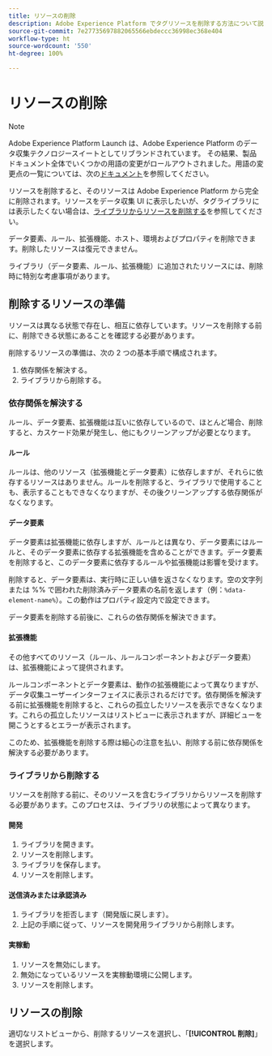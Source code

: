 ```yaml
---
title: リソースの削除
description: Adobe Experience Platform でタグリソースを削除する方法について説明します。
source-git-commit: 7e27735697882065566ebdeccc36998ec368e404
workflow-type: ht
source-wordcount: '550'
ht-degree: 100%

---
```


# リソースの削除

>[!NOTE]
>
>Adobe Experience Platform Launch は、Adobe Experience Platform のデータ収集テクノロジースイートとしてリブランドされています。 その結果、製品ドキュメント全体でいくつかの用語の変更がロールアウトされました。用語の変更点の一覧については、次の[ドキュメント](../../term-updates.md)を参照してください。

リソースを削除すると、そのリソースは Adobe Experience Platform から完全に削除されます。リソースをデータ収集 UI に表示したいが、タグライブラリには表示したくない場合は、[ライブラリからリソースを削除する](remove-resources-from-library.md)を参照してください。

データ要素、ルール、拡張機能、ホスト、環境およびプロパティを削除できます。削除したリソースは復元できません。

ライブラリ（データ要素、ルール、拡張機能）に追加されたリソースには、削除時に特別な考慮事項があります。

## 削除するリソースの準備

リソースは異なる状態で存在し、相互に依存しています。リソースを削除する前に、削除できる状態にあることを確認する必要があります。

削除するリソースの準備は、次の 2 つの基本手順で構成されます。

1. 依存関係を解決する。
1. ライブラリから削除する。

### 依存関係を解決する

ルール、データ要素、拡張機能は互いに依存しているので、ほとんど場合、削除すると、カスケード効果が発生し、他にもクリーンアップが必要となります。

#### ルール

ルールは、他のリソース（拡張機能とデータ要素）に依存しますが、それらに依存するリソースはありません。ルールを削除すると、ライブラリで使用することも、表示することもできなくなりますが、その後クリーンアップする依存関係がなくなります。

#### データ要素

データ要素は拡張機能に依存しますが、ルールとは異なり、データ要素にはルールと、そのデータ要素に依存する拡張機能を含めることができます。データ要素を削除すると、このデータ要素に依存するルールや拡張機能は影響を受けます。

削除すると、データ要素は、実行時に正しい値を返さなくなります。空の文字列または %% で囲われた削除済みデータ要素の名前を返します（例：`%data-element-name%`）。この動作はプロパティ設定内で設定できます。

データ要素を削除する前後に、これらの依存関係を解決できます。

#### 拡張機能

その他すべてのリソース（ルール、ルールコンポーネントおよびデータ要素）は、拡張機能によって提供されます。

ルールコンポーネントとデータ要素は、動作の拡張機能によって異なりますが、データ収集ユーザーインターフェイスに表示されるだけです。依存関係を解決する前に拡張機能を削除すると、これらの孤立したリソースを表示できなくなります。これらの孤立したリソースはリストビューに表示されますが、詳細ビューを開こうとするとエラーが表示されます。

このため、拡張機能を削除する際は細心の注意を払い、削除する前に依存関係を解決する必要があります。

### ライブラリから削除する

リソースを削除する前に、そのリソースを含むライブラリからリソースを削除する必要があります。このプロセスは、ライブラリの状態によって異なります。

#### 開発

1. ライブラリを開きます。
1. リソースを削除します。
1. ライブラリを保存します。
1. リソースを削除します。

#### 送信済みまたは承認済み

1. ライブラリを拒否します（開発版に戻します）。
1. 上記の手順に従って、リソースを開発用ライブラリから削除します。

#### 実稼動

1. リソースを無効にします。
1. 無効になっているリソースを実稼動環境に公開します。
1. リソースを削除します。

## リソースの削除

適切なリストビューから、削除するリソースを選択し、「**[!UICONTROL 削除]**」を選択します。
